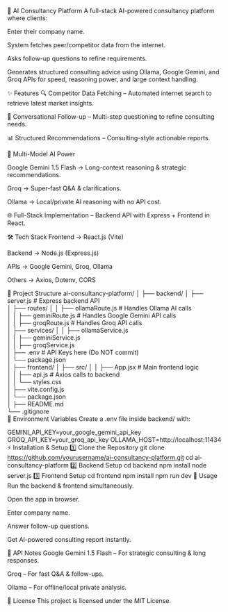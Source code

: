 🚀 AI Consultancy Platform
A full-stack AI-powered consultancy platform where clients:

Enter their company name.

System fetches peer/competitor data from the internet.

Asks follow-up questions to refine requirements.

Generates structured consulting advice using Ollama, Google Gemini, and Groq APIs for speed, reasoning power, and large context handling.

✨ Features
🔍 Competitor Data Fetching – Automated internet search to retrieve latest market insights.

💬 Conversational Follow-up – Multi-step questioning to refine consulting needs.

📊 Structured Recommendations – Consulting-style actionable reports.

🧠 Multi-Model AI Power

Google Gemini 1.5 Flash → Long-context reasoning & strategic recommendations.

Groq → Super-fast Q&A & clarifications.

Ollama → Local/private AI reasoning with no API cost.

🌐 Full-Stack Implementation – Backend API with Express + Frontend in React.

🛠️ Tech Stack
Frontend → React.js (Vite)

Backend → Node.js (Express.js)

APIs → Google Gemini, Groq, Ollama

Others → Axios, Dotenv, CORS

📂 Project Structure
ai-consultancy-platform/
│
├── backend/
│   ├── server.js               # Express backend API  
│   ├── routes/
│   │   ├── ollamaRoute.js       # Handles Ollama AI calls  
│   │   ├── geminiRoute.js       # Handles Google Gemini API calls  
│   │   ├── groqRoute.js         # Handles Groq API calls  
│   ├── services/
│   │   ├── ollamaService.js  
│   │   ├── geminiService.js  
│   │   ├── groqService.js  
│   ├── .env                     # API Keys here (Do NOT commit)  
│   └── package.json  
│
├── frontend/
│   ├── src/
│   │   ├── App.jsx              # Main frontend logic  
│   │   ├── api.js               # Axios calls to backend  
│   │   └── styles.css  
│   ├── vite.config.js  
│   └── package.json  
│
├── README.md  
└── .gitignore  
🔑 Environment Variables
Create a .env file inside backend/ with:

GEMINI_API_KEY=your_google_gemini_api_key
GROQ_API_KEY=your_groq_api_key
OLLAMA_HOST=http://localhost:11434
⚡ Installation & Setup
1️⃣ Clone the Repository
git clone https://github.com/yourusername/ai-consultancy-platform.git
cd ai-consultancy-platform
2️⃣ Backend Setup
cd backend
npm install
node server.js
3️⃣ Frontend Setup
cd frontend
npm install
npm run dev
🚀 Usage
Run the backend & frontend simultaneously.

Open the app in browser.

Enter company name.

Answer follow-up questions.

Get AI-powered consulting report instantly.

📌 API Notes
Google Gemini 1.5 Flash – For strategic consulting & long responses.

Groq – For fast Q&A & follow-ups.

Ollama – For offline/local private analysis.

📄 License
This project is licensed under the MIT License.
